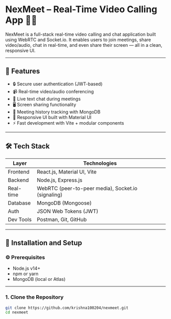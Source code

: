 # NexMeet – Real-Time Video Calling App 🎥💬

NexMeet is a full-stack real-time video calling and chat application built using WebRTC and Socket.io. It enables users to join meetings, share video/audio, chat in real-time, and even share their screen — all in a clean, responsive UI.

---

## 🚀 Features

- 🔒 Secure user authentication (JWT-based)
- 📹 Real-time video/audio conferencing
- 💬 Live text chat during meetings
- 🖥️ Screen sharing functionality
- 🧾 Meeting history tracking with MongoDB
- 📱 Responsive UI built with Material UI
- ⚡ Fast development with Vite + modular components

---

## 🛠 Tech Stack

| Layer       | Technologies                                      |
|-------------|--------------------------------------------------|
| Frontend    | React.js, Material UI, Vite                      |
| Backend     | Node.js, Express.js                              |
| Real-time   | WebRTC (peer-to-peer media), Socket.io (signaling) |
| Database    | MongoDB (Mongoose)                               |
| Auth        | JSON Web Tokens (JWT)                            |
| Dev Tools   | Postman, Git, GitHub                             |
                       

---

## 🧪 Installation and Setup

### ⚙️ Prerequisites

- Node.js v14+
- npm or yarn
- MongoDB (local or Atlas)

---

### 1. Clone the Repository

```bash
git clone https://github.com/krishna100204/nexmeet.git
cd nexmeet
